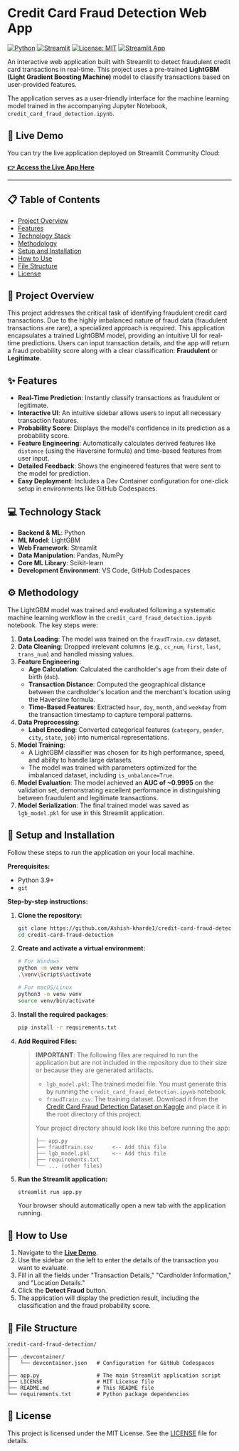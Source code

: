 # Credit Card Fraud Detection Web App

[![Python](https://img.shields.io/badge/Python-3.11+-blue.svg)](https://www.python.org/)
[![Streamlit](https://img.shields.io/badge/Streamlit-1.30+-ff69b4.svg)](https://streamlit.io/)
[![License: MIT](https://img.shields.io/badge/License-MIT-yellow.svg)](https://opensource.org/licenses/MIT)
[![Streamlit App](https://static.streamlit.io/badges/streamlit_badge_black_white.svg)](https://credit-card-fraud-detection-mlp.streamlit.app/)

An interactive web application built with Streamlit to detect fraudulent credit card transactions in real-time. This project uses a pre-trained **LightGBM (Light Gradient Boosting Machine)** model to classify transactions based on user-provided features.

The application serves as a user-friendly interface for the machine learning model trained in the accompanying Jupyter Notebook, `credit_card_fraud_detection.ipynb`.

## 🚀 Live Demo
You can try the live application deployed on Streamlit Community Cloud:

**[👉 Access the Live App Here](https://credit-card-fraud-detection-mlp.streamlit.app/)**

---

## 📋 Table of Contents
- [Project Overview](#-project-overview)
- [Features](#-features)
- [Technology Stack](#-technology-stack)
- [Methodology](#-methodology)
- [Setup and Installation](#-setup-and-installation)
- [How to Use](#-how-to-use)
- [File Structure](#-file-structure)
- [License](#-license)

## 📌 Project Overview
This project addresses the critical task of identifying fraudulent credit card transactions. Due to the highly imbalanced nature of fraud data (fraudulent transactions are rare), a specialized approach is required. This application encapsulates a trained LightGBM model, providing an intuitive UI for real-time predictions. Users can input transaction details, and the app will return a fraud probability score along with a clear classification: **Fraudulent** or **Legitimate**.

## ✨ Features
- **Real-Time Prediction**: Instantly classify transactions as fraudulent or legitimate.
- **Interactive UI**: An intuitive sidebar allows users to input all necessary transaction features.
- **Probability Score**: Displays the model's confidence in its prediction as a probability score.
- **Feature Engineering**: Automatically calculates derived features like `distance` (using the Haversine formula) and time-based features from user input.
- **Detailed Feedback**: Shows the engineered features that were sent to the model for prediction.
- **Easy Deployment**: Includes a Dev Container configuration for one-click setup in environments like GitHub Codespaces.

## 💻 Technology Stack
- **Backend & ML**: Python
- **ML Model**: LightGBM
- **Web Framework**: Streamlit
- **Data Manipulation**: Pandas, NumPy
- **Core ML Library**: Scikit-learn
- **Development Environment**: VS Code, GitHub Codespaces

## ⚙️ Methodology
The LightGBM model was trained and evaluated following a systematic machine learning workflow in the `credit_card_fraud_detection.ipynb` notebook. The key steps were:

1.  **Data Loading**: The model was trained on the `fraudTrain.csv` dataset.
2.  **Data Cleaning**: Dropped irrelevant columns (e.g., `cc_num`, `first`, `last`, `trans_num`) and handled missing values.
3.  **Feature Engineering**:
    - **Age Calculation**: Calculated the cardholder's age from their date of birth (`dob`).
    - **Transaction Distance**: Computed the geographical distance between the cardholder's location and the merchant's location using the Haversine formula.
    - **Time-Based Features**: Extracted `hour`, `day`, `month`, and `weekday` from the transaction timestamp to capture temporal patterns.
4.  **Data Preprocessing**:
    - **Label Encoding**: Converted categorical features (`category`, `gender`, `city`, `state`, `job`) into numerical representations.
5.  **Model Training**:
    - A LightGBM classifier was chosen for its high performance, speed, and ability to handle large datasets.
    - The model was trained with parameters optimized for the imbalanced dataset, including `is_unbalance=True`.
6.  **Model Evaluation**: The model achieved an **AUC of ~0.9995** on the validation set, demonstrating excellent performance in distinguishing between fraudulent and legitimate transactions.
7.  **Model Serialization**: The final trained model was saved as `lgb_model.pkl` for use in this Streamlit application.

## 🚀 Setup and Installation
Follow these steps to run the application on your local machine.

**Prerequisites:**
- Python 3.9+
- `git`

**Step-by-step instructions:**

1.  **Clone the repository:**
    ```bash
    git clone https://github.com/Ashish-kharde1/credit-card-fraud-detection.git
    cd credit-card-fraud-detection
    ```

2.  **Create and activate a virtual environment:**
    ```bash
    # For Windows
    python -m venv venv
    .\venv\Scripts\activate

    # For macOS/Linux
    python3 -m venv venv
    source venv/bin/activate
    ```

3.  **Install the required packages:**
    ```bash
    pip install -r requirements.txt
    ```

4.  **Add Required Files:**
    > **IMPORTANT**: The following files are required to run the application but are not included in the repository due to their size or because they are generated artifacts.
    >
    > - `lgb_model.pkl`: The trained model file. You must generate this by running the `credit_card_fraud_detection.ipynb` notebook.
    > - `fraudTrain.csv`: The training dataset. Download it from the [Credit Card Fraud Detection Dataset on Kaggle](https://www.kaggle.com/datasets/kartik2112/fraud-detection) and place it in the root directory of this project.
    >
    > Your project directory should look like this before running the app:
    > ```
    > ├── app.py
    > ├── fraudTrain.csv      <-- Add this file
    > ├── lgb_model.pkl       <-- Add this file
    > ├── requirements.txt
    > └── ... (other files)
    > ```

5.  **Run the Streamlit application:**
    ```bash
    streamlit run app.py
    ```
    Your browser should automatically open a new tab with the application running.

## 📖 How to Use
1.  Navigate to the **[Live Demo](https://credit-card-fraud-detection-mlp.streamlit.app/)**.
2.  Use the sidebar on the left to enter the details of the transaction you want to evaluate.
3.  Fill in all the fields under "Transaction Details," "Cardholder Information," and "Location Details."
4.  Click the **Detect Fraud** button.
5.  The application will display the prediction result, including the classification and the fraud probability score.

## 📂 File Structure
```
credit-card-fraud-detection/
│
├── .devcontainer/
│   └── devcontainer.json   # Configuration for GitHub Codespaces
│
├── app.py                  # The main Streamlit application script
├── LICENSE                 # MIT License file
├── README.md               # This README file
└── requirements.txt        # Python package dependencies
```

## 📜 License
This project is licensed under the MIT License. See the [LICENSE](LICENSE) file for details.